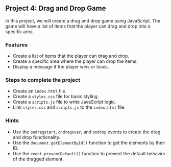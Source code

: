 ## Project 4: Drag and Drop Game

In this project, we will create a drag and drop game using JavaScript. The game will have a list of items that the player can drag and drop into a specific area.

### Features

- Create a list of items that the player can drag and drop.
- Create a specific area where the player can drop the items.
- Display a message if the player wins or loses.

### Steps to complete the project

- Create an `index.html` file.
- Create a `styles.css` file for basic styling.
- Create a `scripts.js` file to write JavaScript logic.
- Link `styles.css` and `scripts.js` to the `index.html` file.

### Hints

- Use the `ondragstart`, `ondragover`, and `ondrop` events to create the drag and drop functionality.
- Use the `document.getElementById()` function to get the elements by their ID.
- Use the `event.preventDefault()` function to prevent the default behavior of the dragged element.
